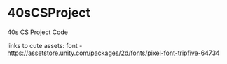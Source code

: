 # 40sCSProject
40s CS Project Code

links to cute assets:
font - https://assetstore.unity.com/packages/2d/fonts/pixel-font-tripfive-64734

